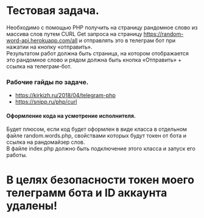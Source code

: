 # Тестовая задача.

Необходимо с помощью PHP получить на страницу рандомное слово из массива слов путем CURL Get запроса на страницу https://random-word-api.herokuapp.com/all и отправлять это в телеграм бот при нажатии на кнопку «отправить». </br>
Результатом работ должна быть страница, на котором отображается это рандомное слово и рядом должна быть кнопка «Отправить» + ссылка на телеграм-бот. 

### Рабочие гайды по задаче.
- https://kirkizh.ru/2018/04/telegram-php
- https://snipp.ru/php/curl

#### Оформление кода на усмотрение исполнителя. </br>

Будет плюсом, если код будет оформлен в виде класса в отдельном файле random.words.php, свойствами которых будут токен от бота и ссылка на рандомайзер слов. </br>
В файле index.php  должно быть подключение этого класса и запуск его работы. </br>

# В целях безопасности  токен моего телеграмм бота и ID аккаунта удалены! 